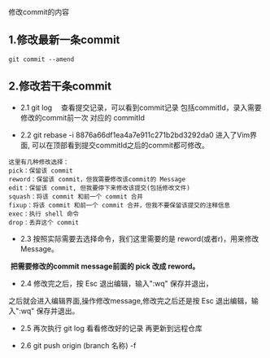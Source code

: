 修改commit的内容

## 1.修改最新一条commit 

`git commit --amend`

## 2.修改若干条commit

- 2.1  git log　
  查看提交记录，可以看到commit记录 包括commitId，录入需要修改的commit前一次 对应的 commitId



- 2.2 git rebase -i 8876a66df1ea4a7e911c271b2bd3292da0
  进入了Vim界面, 可以在顶部看到提交commitId之后的commit都可修改。

```
这里有几种修改选择：
pick：保留该 commit
reword：保留该 commit，但我需要修改该commit的 Message
edit：保留该 commit, 但我要停下来修改该提交(包括修改文件)
squash：将该 commit 和前一个 commit 合并
fixup：将该 commit 和前一个 commit 合并，但我不要保留该提交的注释信息
exec：执行 shell 命令
drop：丢弃这个 commit
```



- 2.3 按照实际需要去选择命令，我们这里需要的是 reword(或者r)，用来修改 Message。

​	**把需要修改的commit message前面的 pick 改成 reword。**



- 2.4 修改完之后，按 Esc 退出编辑，输入":wq" 保存并退出，

之后就会进入编辑界面,操作修改message,修改完之后还是按 Esc 退出编辑，输入":wq" 保存并退出。

- 2.5 再次执行 git log
  看看修改好的记录
  再更新到远程仓库

- 2.6 git push origin (branch 名称) -f
